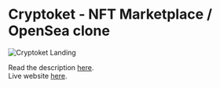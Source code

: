 # Cryptoket - NFT Marketplace / OpenSea clone

![Cryptoket Landing](https://i.ibb.co/9q6dZRX/cryptoket-landing-d2a13284d33ac9704a28-min.png)

Read the description [here](https://ivuschua.com/projects/cryptoket).<br/>
Live website [here](https://crypto-ket.vercel.app/).

